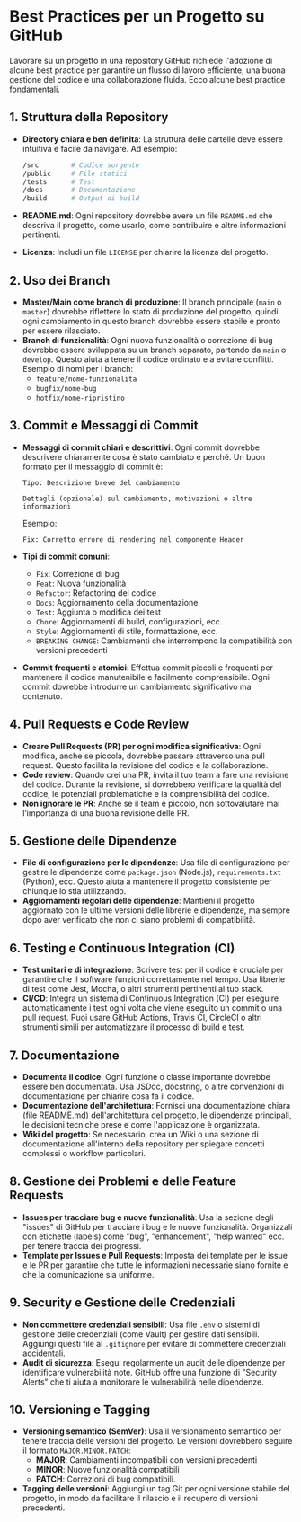 # Best Practices per un Progetto su GitHub

Lavorare su un progetto in una repository GitHub richiede l'adozione di alcune best practice per garantire un flusso di lavoro efficiente, una buona gestione del codice e una collaborazione fluida. Ecco alcune best practice fondamentali.

## 1. Struttura della Repository

- **Directory chiara e ben definita**: La struttura delle cartelle deve essere intuitiva e facile da navigare. Ad esempio:

  ```bash
  /src        # Codice sorgente
  /public     # File statici
  /tests      # Test
  /docs       # Documentazione
  /build      # Output di build
  ```

- **README.md**: Ogni repository dovrebbe avere un file `README.md` che descriva il progetto, come usarlo, come contribuire e altre informazioni pertinenti.
- **Licenza**: Includi un file `LICENSE` per chiarire la licenza del progetto.

## 2. Uso dei Branch

- **Master/Main come branch di produzione**: Il branch principale (`main` o `master`) dovrebbe riflettere lo stato di produzione del progetto, quindi ogni cambiamento in questo branch dovrebbe essere stabile e pronto per essere rilasciato.
- **Branch di funzionalità**: Ogni nuova funzionalità o correzione di bug dovrebbe essere sviluppata su un branch separato, partendo da `main` o `develop`. Questo aiuta a tenere il codice ordinato e a evitare conflitti.
  Esempio di nomi per i branch:
  - `feature/nome-funzionalita`
  - `bugfix/nome-bug`
  - `hotfix/nome-ripristino`

## 3. Commit e Messaggi di Commit

- **Messaggi di commit chiari e descrittivi**: Ogni commit dovrebbe descrivere chiaramente cosa è stato cambiato e perché. Un buon formato per il messaggio di commit è:

  ```text
  Tipo: Descrizione breve del cambiamento

  Dettagli (opzionale) sul cambiamento, motivazioni o altre informazioni
  ```

  Esempio:

  ```text
  Fix: Corretto errore di rendering nel componente Header
  ```

- **Tipi di commit comuni**:

  - `Fix`: Correzione di bug
  - `Feat`: Nuova funzionalità
  - `Refactor`: Refactoring del codice
  - `Docs`: Aggiornamento della documentazione
  - `Test`: Aggiunta o modifica dei test
  - `Chore`: Aggiornamenti di build, configurazioni, ecc.
  - `Style`: Aggiornamenti di stile, formattazione, ecc.
  - `BREAKING CHANGE`: Cambiamenti che interrompono la compatibilità con versioni precedenti

- **Commit frequenti e atomici**: Effettua commit piccoli e frequenti per mantenere il codice manutenibile e facilmente comprensibile. Ogni commit dovrebbe introdurre un cambiamento significativo ma contenuto.

## 4. Pull Requests e Code Review

- **Creare Pull Requests (PR) per ogni modifica significativa**: Ogni modifica, anche se piccola, dovrebbe passare attraverso una pull request. Questo facilita la revisione del codice e la collaborazione.
- **Code review**: Quando crei una PR, invita il tuo team a fare una revisione del codice. Durante la revisione, si dovrebbero verificare la qualità del codice, le potenziali problematiche e la comprensibilità del codice.
- **Non ignorare le PR**: Anche se il team è piccolo, non sottovalutare mai l’importanza di una buona revisione delle PR.

## 5. Gestione delle Dipendenze

- **File di configurazione per le dipendenze**: Usa file di configurazione per gestire le dipendenze come `package.json` (Node.js), `requirements.txt` (Python), ecc. Questo aiuta a mantenere il progetto consistente per chiunque lo stia utilizzando.
- **Aggiornamenti regolari delle dipendenze**: Mantieni il progetto aggiornato con le ultime versioni delle librerie e dipendenze, ma sempre dopo aver verificato che non ci siano problemi di compatibilità.

## 6. Testing e Continuous Integration (CI)

- **Test unitari e di integrazione**: Scrivere test per il codice è cruciale per garantire che il software funzioni correttamente nel tempo. Usa librerie di test come Jest, Mocha, o altri strumenti pertinenti al tuo stack.
- **CI/CD**: Integra un sistema di Continuous Integration (CI) per eseguire automaticamente i test ogni volta che viene eseguito un commit o una pull request. Puoi usare GitHub Actions, Travis CI, CircleCI o altri strumenti simili per automatizzare il processo di build e test.

## 7. Documentazione

- **Documenta il codice**: Ogni funzione o classe importante dovrebbe essere ben documentata. Usa JSDoc, docstring, o altre convenzioni di documentazione per chiarire cosa fa il codice.
- **Documentazione dell'architettura**: Fornisci una documentazione chiara (file README.md) dell'architettura del progetto, le dipendenze principali, le decisioni tecniche prese e come l'applicazione è organizzata.
- **Wiki del progetto**: Se necessario, crea un Wiki o una sezione di documentazione all'interno della repository per spiegare concetti complessi o workflow particolari.

## 8. Gestione dei Problemi e delle Feature Requests

- **Issues per tracciare bug e nuove funzionalità**: Usa la sezione degli "issues" di GitHub per tracciare i bug e le nuove funzionalità. Organizzali con etichette (labels) come "bug", "enhancement", "help wanted" ecc. per tenere traccia dei progressi.
- **Template per Issues e Pull Requests**: Imposta dei template per le issue e le PR per garantire che tutte le informazioni necessarie siano fornite e che la comunicazione sia uniforme.

## 9. Security e Gestione delle Credenziali

- **Non commettere credenziali sensibili**: Usa file `.env` o sistemi di gestione delle credenziali (come Vault) per gestire dati sensibili. Aggiungi questi file al `.gitignore` per evitare di commettere credenziali accidentali.
- **Audit di sicurezza**: Esegui regolarmente un audit delle dipendenze per identificare vulnerabilità note. GitHub offre una funzione di "Security Alerts" che ti aiuta a monitorare le vulnerabilità nelle dipendenze.

## 10. Versioning e Tagging

- **Versioning semantico (SemVer)**: Usa il versionamento semantico per tenere traccia delle versioni del progetto. Le versioni dovrebbero seguire il formato `MAJOR.MINOR.PATCH`:
  - **MAJOR**: Cambiamenti incompatibili con versioni precedenti
  - **MINOR**: Nuove funzionalità compatibili
  - **PATCH**: Correzioni di bug compatibili.
- **Tagging delle versioni**: Aggiungi un tag Git per ogni versione stabile del progetto, in modo da facilitare il rilascio e il recupero di versioni precedenti.
